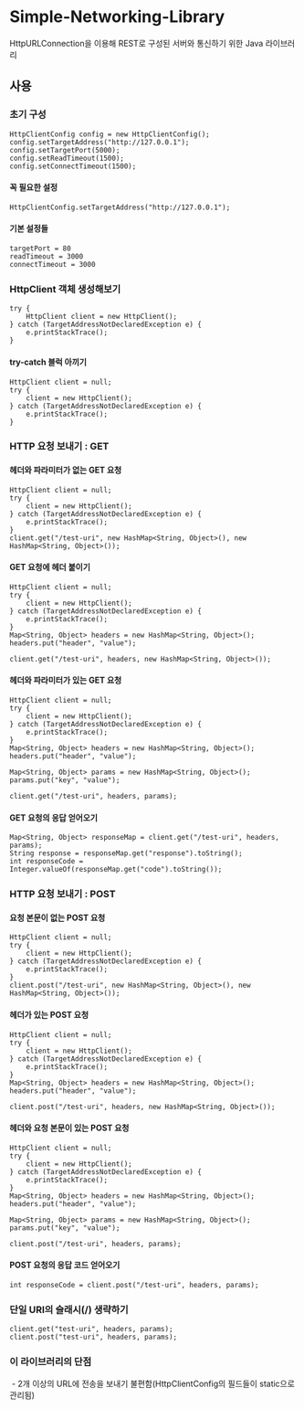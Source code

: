 # Simple-Networking-Library
HttpURLConnection을 이용해 REST로 구성된 서버와 통신하기 위한 Java 라이브러리

## 사용
### 초기 구성
	HttpClientConfig config = new HttpClientConfig();
	config.setTargetAddress("http://127.0.0.1");
	config.setTargetPort(5000);
	config.setReadTimeout(1500);
	config.setConnectTimeout(1500);
#### 꼭 필요한 설정
	HttpClientConfig.setTargetAddress("http://127.0.0.1");
#### 기본 설정들
	targetPort = 80
	readTimeout = 3000
	connectTimeout = 3000
### HttpClient 객체 생성해보기
	try {
		HttpClient client = new HttpClient();
	} catch (TargetAddressNotDeclaredException e) {
		e.printStackTrace();
	}
#### try-catch 블럭 아끼기
	HttpClient client = null;
	try {
		client = new HttpClient();
	} catch (TargetAddressNotDeclaredException e) {
		e.printStackTrace();
	}
### HTTP 요청 보내기 : GET
#### 헤더와 파라미터가 없는 GET 요청
	HttpClient client = null;
	try {
		client = new HttpClient();
	} catch (TargetAddressNotDeclaredException e) {
		e.printStackTrace();
	}
	client.get("/test-uri", new HashMap<String, Object>(), new HashMap<String, Object>());
#### GET 요청에 헤더 붙이기
	HttpClient client = null;
	try {
		client = new HttpClient();
	} catch (TargetAddressNotDeclaredException e) {
		e.printStackTrace();
	}
	Map<String, Object> headers = new HashMap<String, Object>();
	headers.put("header", "value");
	
	client.get("/test-uri", headers, new HashMap<String, Object>());
#### 헤더와 파라미터가 있는 GET 요청
	HttpClient client = null;
	try {
		client = new HttpClient();
	} catch (TargetAddressNotDeclaredException e) {
		e.printStackTrace();
	}
	Map<String, Object> headers = new HashMap<String, Object>();
	headers.put("header", "value");
	
	Map<String, Object> params = new HashMap<String, Object>();
	params.put("key", "value");
	
	client.get("/test-uri", headers, params);
#### GET 요청의 응답 얻어오기
	Map<String, Object> responseMap = client.get("/test-uri", headers, params);
	String response = responseMap.get("response").toString();
	int responseCode = Integer.valueOf(responseMap.get("code").toString());
### HTTP 요청 보내기 : POST
#### 요청 본문이 없는 POST 요청
	HttpClient client = null;
	try {
		client = new HttpClient();
	} catch (TargetAddressNotDeclaredException e) {
		e.printStackTrace();
	}
	client.post("/test-uri", new HashMap<String, Object>(), new HashMap<String, Object>());
#### 헤더가 있는 POST 요청
	HttpClient client = null;
	try {
		client = new HttpClient();
	} catch (TargetAddressNotDeclaredException e) {
		e.printStackTrace();
	}
	Map<String, Object> headers = new HashMap<String, Object>();
	headers.put("header", "value");
	
	client.post("/test-uri", headers, new HashMap<String, Object>());
#### 헤더와 요청 본문이 있는 POST 요청
	HttpClient client = null;
	try {
		client = new HttpClient();
	} catch (TargetAddressNotDeclaredException e) {
		e.printStackTrace();
	}
	Map<String, Object> headers = new HashMap<String, Object>();
	headers.put("header", "value");
	
	Map<String, Object> params = new HashMap<String, Object>();
	params.put("key", "value");
	
	client.post("/test-uri", headers, params);
#### POST 요청의 응답 코드 얻어오기
	int responseCode = client.post("/test-uri", headers, params);
### 단일 URI의 슬래시(/) 생략하기
	client.get("test-uri", headers, params);
	client.post("test-uri", headers, params);
### 이 라이브러리의 단점
  - 2개 이상의 URL에 전송을 보내기 불편함(HttpClientConfig의 필드들이 static으로 관리됨)
